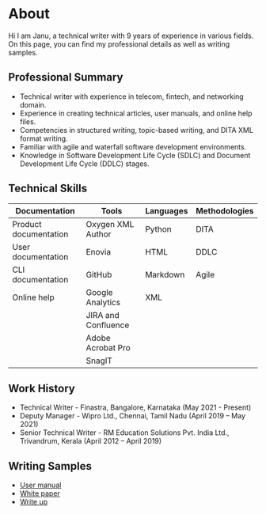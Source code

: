 # About
Hi
I am Janu, a technical writer with 9 years of experience in various fields. On this page, you can find my professional details as well as writing samples. 
## Professional Summary

- Technical writer with experience in telecom, fintech, and networking domain.
- Experience in creating technical articles, user manuals, and online help files.
- Competencies in structured writing, topic-based writing, and DITA XML format writing.
- Familiar with agile and waterfall software development environments.
- Knowledge in Software Development Life Cycle (SDLC) and Document Development Life Cycle (DDLC) stages.

## Technical Skills
|Documentation  | Tools|Languages|Methodologies
|--| --|--|--|
| Product documentation | Oxygen XML Author|Python|DITA
|User documentation|Enovia|HTML|DDLC
|CLI documentation|GitHub | Markdown|Agile
|Online help|Google Analytics|XML
||JIRA and Confluence
||Adobe Acrobat Pro|
||SnagIT|
## Work History
- Technical Writer - Finastra, Bangalore, Karnataka (May 2021 - Present)
- Deputy Manager - Wipro Ltd., Chennai, Tamil Nadu (April 2019 – May 2021)
- Senior Technical Writer - RM Education Solutions Pvt. India Ltd., Trivandrum, Kerala (April 2012 – April 2019)

## Writing Samples
- [User manual](https://github.com/1510janu/About/blob/963bef24361229400f53de21491451c15a71406a/BHIM.md)
- [White paper](https://github.com/1510janu/About/blob/3f11aa2d8343a8a378aaebf6b22a3fa0be15582e/WP.md)
- [Write up](https://github.com/1510janu/About/blob/963bef24361229400f53de21491451c15a71406a/Write-up.md)
